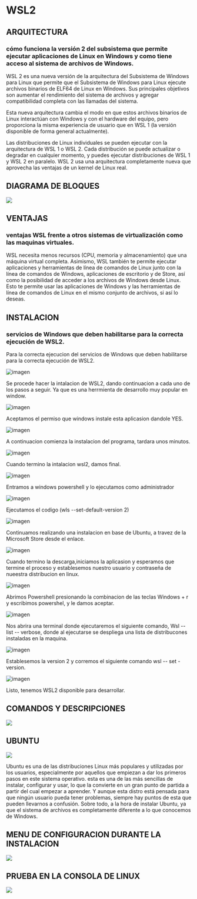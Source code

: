 # WSL2
## ARQUITECTURA

###  cómo funciona la versión 2 del subsistema que permite ejecutar aplicaciones de Linux en Windows y como tiene acceso al sistema de archivos de Windows.

WSL 2 es una nueva versión de la arquitectura del Subsistema de Windows para Linux que permite que el Subsistema de Windows para Linux ejecute archivos binarios de ELF64 de Linux en Windows. Sus principales objetivos son aumentar el rendimiento del sistema de archivos y agregar compatibilidad completa con las llamadas del sistema.

Esta nueva arquitectura cambia el modo en que estos archivos binarios de Linux interactúan con Windows y con el hardware del equipo, pero proporciona la misma experiencia de usuario que en WSL 1 (la versión disponible de forma general actualmente).

Las distribuciones de Linux individuales se pueden ejecutar con la arquitectura de WSL 1 o WSL 2. Cada distribución se puede actualizar o degradar en cualquier momento, y puedes ejecutar distribuciones de WSL 1 y WSL 2 en paralelo. WSL 2 usa una arquitectura completamente nueva que aprovecha las ventajas de un kernel de Linux real.

## DIAGRAMA DE BLOQUES

![](/ima/imagen.png)

## VENTAJAS

### ventajas WSL frente a otros sistemas de virtualización como las maquinas virtuales. 

WSL necesita menos recursos (CPU, memoria y almacenamiento) que una máquina virtual completa. Asimismo, WSL también te permite ejecutar aplicaciones y herramientas de línea de comandos de Linux junto con la línea de comandos de Windows, aplicaciones de escritorio y de Store, así como la posibilidad de acceder a los archivos de Windows desde Linux. Esto te permite usar las aplicaciones de Windows y las herramientas de línea de comandos de Linux en el mismo conjunto de archivos, si así lo deseas.

## INSTALACION

### servicios de Windows que deben habilitarse para la correcta ejecución de WSL2.

Para la correcta ejecucion del servicios de Windows que deben habilitarse para la correcta ejecución de WSL2.


![imagen](/ima/1.png)


Se procede hacer la intalacion de WSL2, dando continuacion a cada uno de los pasos a seguir. Ya que es una herrmienta de desarrollo muy popular en window.


![imagen](/ima/3.jpeg)

Aceptamos el permiso que  windows instale esta aplicasion dandole YES.

![imagen](/ima/4.jpeg)

A continuacion comienza la instalacion del programa, tardara unos minutos.

![imagen](/ima/5.jpeg)

Cuando termino la intalacion wsl2, damos final.

![imagen](/ima/6.jpeg)

Entramos a windows powershell y lo ejecutamos como administrador

![imagen](/ima/7.1.jpeg)


Ejecutamos el codigo (wls --set-default-version 2)

![imagen](/ima/8.jpeg)


Continuamos realizando una instalacion en base de Ubuntu, a travez de la Microsoft Store desde el enlace.


![imagen](/ima/9.jpeg)


Cuando termino la descarga,iniciamos la aplicasion y esperamos que termine el proceso y establesemos nuestro usuario y contraseña de nueestra distribucion en linux.


![imagen](/ima/10.jpeg)


Abrimos Powershell presionando la combinacion de las teclas Windows + r y escribimos powershel, y le damos aceptar.


![imagen](/ima/11.jpeg)

Nos abrira una terminal donde ejecutaremos el siguiente comando, Wsl -- list -- verbose, donde al ejecutarse se despliega una lista de distribucones instaladas en la maquina.


![imagen](/ima/12.jpeg)

Establesemos la version 2 y corremos el siguiente comando  wsl -- set - version.


![imagen](/ima/13.jpeg)

Listo, tenemos WSL2  disponible para desarrollar.

## COMANDOS Y DESCRIPCIONES

![](/ima/comandos.jpg)


## UBUNTU

![](/ima/punto7.jpg)

Ubuntu es una de las distribuciones Linux más populares y utilizadas por los usuarios, especialmente por aquellos que empiezan a dar los primeros pasos en este sistema operativo. esta es una de las más sencillas de instalar, configurar y usar, lo que la convierte en un gran punto de partida a partir del cual empezar a aprender. Y aunque esta distro está pensada para que ningún usuario pueda tener problemas, siempre hay puntos de esta que pueden llevarnos a confusión. Sobre todo, a la hora de instalar Ubuntu, ya que el sistema de archivos es completamente diferente a lo que conocemos de Windows.

## MENU DE CONFIGURACION DURANTE LA INSTALACION

![](/ima/instalacion8.jpg)

## PRUEBA EN LA CONSOLA DE LINUX

![](/ima/PruebaConsola.jpeg)




